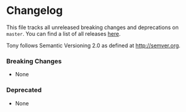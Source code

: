 # Changelog

This file tracks all unreleased breaking changes and deprecations on `master`. You can find a list of all releases [here](https://github.com/tony-lang/node/releases).

Tony follows Semantic Versioning 2.0 as defined at http://semver.org.

### Breaking Changes

- None

### Deprecated

- None
